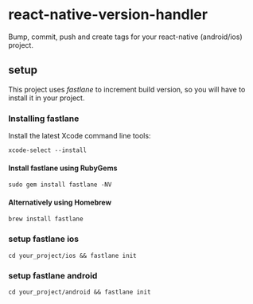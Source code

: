 # react-native-version-handler

Bump, commit, push and create tags for your react-native (android/ios) project.

## setup

This project uses *fastlane* to increment build version, so you will have to install it in your project.

### Installing fastlane
Install the latest Xcode command line tools:

```xcode-select --install```

####  Install fastlane using RubyGems
```sudo gem install fastlane -NV```

#### Alternatively using Homebrew
```brew install fastlane```


### setup fastlane ios

```cd your_project/ios && fastlane init``` 

### setup fastlane android

```cd your_project/android && fastlane init``` 

